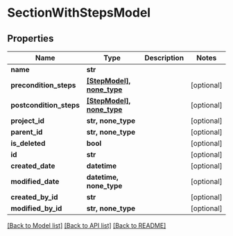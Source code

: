 # SectionWithStepsModel


## Properties
Name | Type | Description | Notes
------------ | ------------- | ------------- | -------------
**name** | **str** |  | 
**precondition_steps** | [**[StepModel], none_type**](StepModel.md) |  | [optional] 
**postcondition_steps** | [**[StepModel], none_type**](StepModel.md) |  | [optional] 
**project_id** | **str, none_type** |  | [optional] 
**parent_id** | **str, none_type** |  | [optional] 
**is_deleted** | **bool** |  | [optional] 
**id** | **str** |  | [optional] 
**created_date** | **datetime** |  | [optional] 
**modified_date** | **datetime, none_type** |  | [optional] 
**created_by_id** | **str** |  | [optional] 
**modified_by_id** | **str, none_type** |  | [optional] 

[[Back to Model list]](../README.md#documentation-for-models) [[Back to API list]](../README.md#documentation-for-api-endpoints) [[Back to README]](../README.md)


